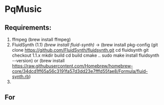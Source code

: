 # PqMusic

## Requirements:
1. ffmpeg (brew install ffmpeg)
2. FluidSynth (1.1) _(brew install fluid-synth)_ ->
(brew install pkg-config
(git clone https://github.com/FluidSynth/fluidsynth.git
cd fluidsynth
git checkout 1.1.x
mkdir build
cd build
cmake ..
sudo make install
fluidsynth --version) or
(brew install https://raw.githubusercontent.com/Homebrew/homebrew-core/34dcd1ff65a56c3191fa57d3dd23e7fffd55fae8/Formula/fluid-synth.rb)
3. 

## For 